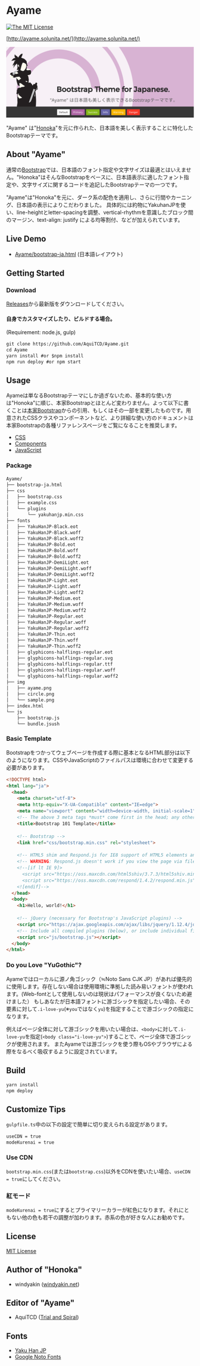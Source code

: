 # Ayame

[![The MIT License](https://img.shields.io/badge/license-MIT-blue.svg)](LICENSE)

[http://ayame.solunita.net/](http://ayame.solunita.net/)

[![Honoka](docs/img/sample.png)](http://ayame.solunita.net/)

"Ayame" は"[Honoka](https://github.com/windyakin/Honoka)"を元に作られた、日本語を美しく表示することに特化したBootstrapテーマです。

## About "Ayame"

通常の[Bootstrap](http://getbootstrap.com/)では、日本語のフォント指定や文字サイズは最適とはいえません。"Honoka"はそんなBootstrapをベースに、日本語表示に適したフォント指定や、文字サイズに関するコードを追記したBootstrapテーマの一つです。

"Ayame"は"Honoka"を元に、ダーク系の配色を適用し、さらに行間やカーニング、日本語の表示によりこだわりました。
具体的には約物にYakuhanJPを使い、line-heightとletter-spacingを調整、vertical-rhythmを意識したブロック間のマージン、text-align: justify による均等割付、などが加えられています。

## Live Demo

 * [Ayame/bootstrap-ja.html](http://dev.solunita.net/ayame/bootstrap-ja.html) (日本語レイアウト)

## Getting Started

### Download

[Releases](https://github.com/AquiTCD/Ayame/releases)から最新版をダウンロードしてください。

#### 自身でカスタマイズしたり、ビルドする場合。
(Requirement: node.js, gulp)

```
git clone https://github.com/AquiTCD/Ayame.git
cd Ayame
yarn install #or $npm install
npm run deploy #or npm start
```

## Usage

Ayameは単なるBootstrapテーマにしか過ぎないため、基本的な使い方は"Honoka"に順じ、本家Bootstrapとほとんど変わりません。よって以下に書くことは[本家Bootstrap](http://getbootstrap.com/getting-started/)からの引用、もしくはその一部を変更したものです。用意されたCSSクラスやコンポーネントなど、より詳細な使い方のドキュメントは本家Bootstrapの各種リファレンスページをご覧になることを推奨します。

 * [CSS](http://getbootstrap.com/css/)
 * [Components](http://getbootstrap.com/components/)
 * [JavaScript](http://getbootstrap.com/javascript/)

### Package

<!-- 配布しているzipファイルの内容物は以下のとおりです。``bootstrap.min.*``といったように、ファイル名に``min``がつくファイルは、改行やインデント・スペーシングをなくした(minifyされた)コードで、ユーザがウェブページを読み込む際の転送量を少なくすることができます。通常はこの``bootstrap.min.*``を使うことをおすすめします。 -->

```
Ayame/
├── bootstrap-ja.html
├── css
│   ├── bootstrap.css
│   ├── example.css
│   └── plugins
│       └── yakuhanjp.min.css
├── fonts
│   ├── YakuHanJP-Black.eot
│   ├── YakuHanJP-Black.woff
│   ├── YakuHanJP-Black.woff2
│   ├── YakuHanJP-Bold.eot
│   ├── YakuHanJP-Bold.woff
│   ├── YakuHanJP-Bold.woff2
│   ├── YakuHanJP-DemiLight.eot
│   ├── YakuHanJP-DemiLight.woff
│   ├── YakuHanJP-DemiLight.woff2
│   ├── YakuHanJP-Light.eot
│   ├── YakuHanJP-Light.woff
│   ├── YakuHanJP-Light.woff2
│   ├── YakuHanJP-Medium.eot
│   ├── YakuHanJP-Medium.woff
│   ├── YakuHanJP-Medium.woff2
│   ├── YakuHanJP-Regular.eot
│   ├── YakuHanJP-Regular.woff
│   ├── YakuHanJP-Regular.woff2
│   ├── YakuHanJP-Thin.eot
│   ├── YakuHanJP-Thin.woff
│   ├── YakuHanJP-Thin.woff2
│   ├── glyphicons-halflings-regular.eot
│   ├── glyphicons-halflings-regular.svg
│   ├── glyphicons-halflings-regular.ttf
│   ├── glyphicons-halflings-regular.woff
│   └── glyphicons-halflings-regular.woff2
├── img
│   ├── ayame.png
│   ├── circle.png
│   └── sample.png
├── index.html
└── js
    ├── bootstrap.js
    └── bundle.jsush
```

### Basic Template

Bootstrapをつかってウェブページを作成する際に基本となるHTML部分は以下のようになります。CSSやJavaScriptのファイルパスは環境に合わせて変更する必要があります。

```html
<!DOCTYPE html>
<html lang="ja">
  <head>
    <meta charset="utf-8">
    <meta http-equiv="X-UA-Compatible" content="IE=edge">
    <meta name="viewport" content="width=device-width, initial-scale=1">
    <!-- The above 3 meta tags *must* come first in the head; any other head content must come *after* these tags -->
    <title>Bootstrap 101 Template</title>

    <!-- Bootstrap -->
    <link href="css/bootstrap.min.css" rel="stylesheet">

    <!-- HTML5 shim and Respond.js for IE8 support of HTML5 elements and media queries -->
    <!-- WARNING: Respond.js doesn't work if you view the page via file:// -->
    <!--[if lt IE 9]>
      <script src="https://oss.maxcdn.com/html5shiv/3.7.3/html5shiv.min.js"></script>
      <script src="https://oss.maxcdn.com/respond/1.4.2/respond.min.js"></script>
    <![endif]-->
  </head>
  <body>
    <h1>Hello, world!</h1>

    <!-- jQuery (necessary for Bootstrap's JavaScript plugins) -->
    <script src="https://ajax.googleapis.com/ajax/libs/jquery/1.12.4/jquery.min.js"></script>
    <!-- Include all compiled plugins (below), or include individual files as needed -->
    <script src="js/bootstrap.js"></script>
  </body>
</html>
```

### Do you Love "YuGothic"?

Ayameではローカルに源ノ角ゴシック（≒Noto Sans CJK JP）があれば優先的に使用します。存在しない場合は使用環境に準拠した読み易いフォントが使われます。(Web-fontとして使用しないのは現状はパフォーマンスが良くないため避けました）
もしあなたが日本語フォントに游ゴシックを指定したい場合、その要素に対して`.i-love-yu`(※`you`ではなく`yu`)を指定することで游ゴシックの指定になります。

例えばページ全体に対して游ゴシックを用いたい場合は、`<body>`に対して`.i-love-yu`を指定(`<body class="i-love-yu">`)することで、ページ全体で游ゴシックが使用されます。
またAyameでは游ゴシックを使う際もOSやブラウザによる際をなるべく吸収するように設定されています。

## Build

```
yarn install
npm deploy
```

## Customize Tips
`gulpfile.ts`中の以下の設定で簡単に切り変えられる設定があります。
```ts:
useCDN = true
modeKurenai = true
```

### Use CDN
`bootstrap.min.css`(または`bootstrap.css`)以外をCDNを使いたい場合、`useCDN = true`にしてください。

### 紅モード
`modeKurenai = true`にするとプライマリーカラーが紅色になります。それにともない他の色も若干の調整が加わります。赤系の色が好きな人にお勧めです。

## License

[MIT License](LICENSE)

## Author of "Honoka"

- windyakin ([windyakin.net](http://windyakin.net/))

## Editor of "Ayame"

- AquiTCD ([Trial and Spiral](http://blog.solunita.net/))

## Fonts

- [Yaku Han JP](https://qrac.github.io/yakuhanjp/)
- [Google Noto Fonts](https://www.google.com/get/noto/)
